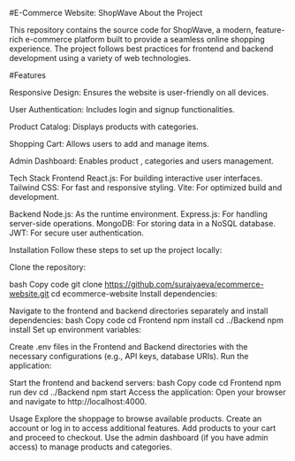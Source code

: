 #E-Commerce Website: ShopWave
About the Project

This repository contains the source code for ShopWave, a modern, feature-rich e-commerce platform built to provide a seamless online shopping experience. The project follows best practices for frontend and backend development using a variety of web technologies.





#Features

Responsive Design: Ensures the website is user-friendly on all devices.

User Authentication: Includes login and signup functionalities.

Product Catalog: Displays products with categories.

Shopping Cart: Allows users to add and manage items.

Admin Dashboard: Enables product , categories and users management.



Tech Stack
Frontend
React.js: For building interactive user interfaces.
Tailwind CSS: For fast and responsive styling.
Vite: For optimized build and development.



Backend
Node.js: As the runtime environment.
Express.js: For handling server-side operations.
MongoDB: For storing data in a NoSQL database.
JWT: For secure user authentication.



Installation
Follow these steps to set up the project locally:


Clone the repository:

bash
Copy code
git clone https://github.com/suraiyaeva/ecommerce-website.git
cd ecommerce-website
Install dependencies:

Navigate to the frontend and backend directories separately and install dependencies:
bash
Copy code
cd Frontend
npm install
cd ../Backend
npm install
Set up environment variables:

Create .env files in the Frontend and Backend directories with the necessary configurations (e.g., API keys, database URIs).
Run the application:

Start the frontend and backend servers:
bash
Copy code
cd Frontend
npm run dev
cd ../Backend
npm start
Access the application: Open your browser and navigate to http://localhost:4000.

Usage
Explore the shoppage to browse available products.
Create an account or log in to access additional features.
Add products to your cart and proceed to checkout.
Use the admin dashboard (if you have admin access) to manage products and categories.



